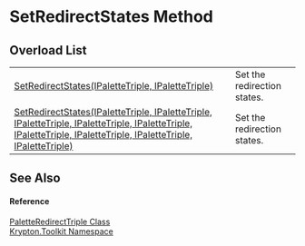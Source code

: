 # SetRedirectStates Method


## Overload List
<table>
<tr>
<td><a href="9276b6e2-d436-8418-bf3a-7db16f482f9f.md">SetRedirectStates(IPaletteTriple, IPaletteTriple)</a></td>
<td>Set the redirection states.</td></tr>
<tr>
<td><a href="fc844d73-bd2e-92ae-5bd8-ea38a8f654ef.md">SetRedirectStates(IPaletteTriple, IPaletteTriple, IPaletteTriple, IPaletteTriple, IPaletteTriple, IPaletteTriple, IPaletteTriple, IPaletteTriple, IPaletteTriple)</a></td>
<td>Set the redirection states.</td></tr>
</table>

## See Also


#### Reference
<a href="83f73f5f-51cf-401c-8e75-faf059be8989.md">PaletteRedirectTriple Class</a>  
<a href="79d2eac2-21f4-54ff-7552-b20c33c30600.md">Krypton.Toolkit Namespace</a>  
